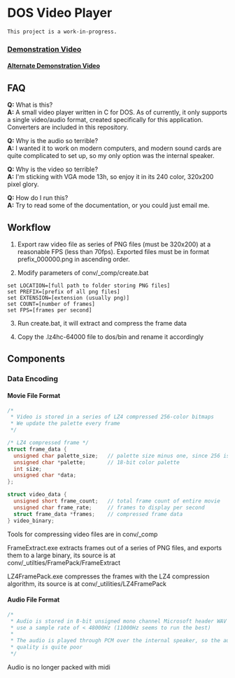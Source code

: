 # DOS Video Player
`This project is a work-in-progress.`

### [Demonstration Video](https://streamable.com/298cg)  
#### [Alternate Demonstration Video](https://streamable.com/yblq9)

## FAQ
**Q:** What is this?<br>
**A:** A small video player written in C for DOS. As of currently, it only supports a single video/audio format, created specifically for this application. Converters are included in this repository.

**Q:** Why is the audio so terrible?<br>
**A:** I wanted it to work on modern computers, and modern sound cards are quite complicated to set up, so my only option was the internal speaker.

**Q:** Why is the video so terrible?<br>
**A:** I'm sticking with VGA mode 13h, so enjoy it in its 240 color, 320x200 pixel glory.

**Q:** How do I run this?<br>
**A:** Try to read some of the documentation, or you could just email me.

## Workflow
1. Export raw video file as series of PNG files (must be 320x200) at a reasonable FPS (less than 70fps). Exported files must be in format prefix_000000.png in ascending order.

2. Modify parameters of conv/\_comp/create.bat
```
set LOCATION=[full path to folder storing PNG files]
set PREFIX=[prefix of all png files]
set EXTENSION=[extension (usually png)]
set COUNT=[number of frames]
set FPS=[frames per second]
```

3. Run create.bat, it will extract and compress the frame data

4. Copy the .lz4hc-64000 file to dos/bin and rename it accordingly

## Components
### Data Encoding
#### Movie File Format
``` c
/* 
 * Video is stored in a series of LZ4 compressed 256-color bitmaps 
 * We update the palette every frame
 */

/* LZ4 compressed frame */
struct frame_data {
  unsigned char palette_size;   // palette size minus one, since 256 is the limit
  unsigned char *palette;       // 18-bit color palette
  int size;
  unsigned char *data;
};

struct video_data {
  unsigned short frame_count;   // total frame count of entire movie
  unsigned char frame_rate;     // frames to display per second
  struct frame_data *frames;    // compressed frame data
} video_binary;

```

Tools for compressing video files are in conv/\_comp

FrameExtract.exe extracts frames out of a series of PNG files, and exports them to a large binary, its source is at conv/\_utilties/FramePack/FrameExtract

LZ4FramePack.exe compresses the frames with the LZ4 compression algorithm, its source is at conv/\_utilities/LZ4FramePack

#### Audio File Format
``` c
/* 
 * Audio is stored in 8-bit unsigned mono channel Microsoft header WAV data,
 * use a sample rate of < 48000Hz (11000Hz seems to run the best)
 *
 * The audio is played through PCM over the internal speaker, so the audio
 * quality is quite poor
 */

```
Audio is no longer packed with midi
